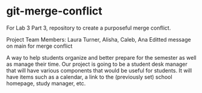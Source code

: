 # git-merge-conflict
For Lab 3 Part 3, repository to create a purposeful merge conflict.

Project Team Members: Laura Turner, Alisha, Caleb, Ana 
Editted message on main for merge conflict

A way to help students organize and better prepare for the semester as well as manage their time. 
Our project is going to be a student desk manager that will have various components that would be useful for students. It will have items such as a calendar, a link to the (previously set) school homepage, study manager, etc. 

